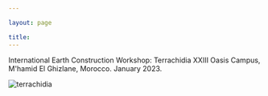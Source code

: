 ```yaml
---

layout: page

title: 
---
```


International Earth Construction Workshop: Terrachidia XXIII Oasis Campus, M'hamid El Ghizlane, Morocco. January 2023.

![terrachidia](https://amadkayani.github.io/terrachidia.jpg)
